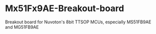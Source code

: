 # Mx51Fx9AE-Breakout-board
Breakout board for Nuvoton's 8bit TTSOP MCUs, especially MS51FB9AE and MG51FB9AE
